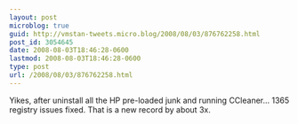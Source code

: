 ```yaml
---
layout: post
microblog: true
guid: http://vmstan-tweets.micro.blog/2008/08/03/876762258.html
post_id: 3054645
date: 2008-08-03T18:46:28-0600
lastmod: 2008-08-03T18:46:28-0600
type: post
url: /2008/08/03/876762258.html
---
```

Yikes, after uninstall all the HP pre-loaded junk and running CCleaner... 1365 registry issues fixed. That is a new record by about 3x.
